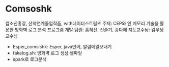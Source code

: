 # Comsoshk
컴소신홍강, 산학연계졸업작품, with데이터스트림즈
주제: CEP와 인 메모리 기술을 활용한 방화벽 로그 분석 프로그램 개발
팀원: 홍혜진, 신슬기, 강다혜
지도교수님: 김우생 교수님
- Esper_comsishk: Esper, java언어, 알림메일보내기
- fakelog.sh: 방화벽 로그 생성 쉘파일
- spark로 로그분석
